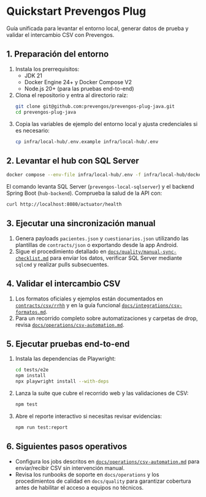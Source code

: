 # Quickstart Prevengos Plug

Guía unificada para levantar el entorno local, generar datos de prueba y validar el intercambio CSV con Prevengos.

## 1. Preparación del entorno

1. Instala los prerrequisitos:
   * JDK 21
   * Docker Engine 24+ y Docker Compose V2
   * Node.js 20+ (para las pruebas end-to-end)
2. Clona el repositorio y entra al directorio raíz:
   ```bash
   git clone git@github.com:prevengos/prevengos-plug-java.git
   cd prevengos-plug-java
   ```
3. Copia las variables de ejemplo del entorno local y ajusta credenciales si es necesario:
   ```bash
   cp infra/local-hub/.env.example infra/local-hub/.env
   ```

## 2. Levantar el hub con SQL Server

```bash
docker compose --env-file infra/local-hub/.env -f infra/local-hub/docker-compose.yml up --build
```

El comando levanta SQL Server (`prevengos-local-sqlserver`) y el backend Spring Boot (`hub-backend`). Comprueba la salud de la API con:

```bash
curl http://localhost:8080/actuator/health
```

## 3. Ejecutar una sincronización manual

1. Genera payloads `pacientes.json` y `cuestionarios.json` utilizando las plantillas de `contracts/json` o exportando desde la app Android.
2. Sigue el procedimiento detallado en [`docs/quality/manual-sync-checklist.md`](docs/quality/manual-sync-checklist.md) para enviar los datos, verificar SQL Server mediante `sqlcmd` y realizar pulls subsecuentes.

## 4. Validar el intercambio CSV

1. Los formatos oficiales y ejemplos están documentados en [`contracts/csv/rrhh`](contracts/csv/rrhh/README.md) y en la guía funcional [`docs/integrations/csv-formatos.md`](docs/integrations/csv-formatos.md).
2. Para un recorrido completo sobre automatizaciones y carpetas de drop, revisa [`docs/operations/csv-automation.md`](docs/operations/csv-automation.md).

## 5. Ejecutar pruebas end-to-end

1. Instala las dependencias de Playwright:
   ```bash
   cd tests/e2e
   npm install
   npx playwright install --with-deps
   ```
2. Lanza la suite que cubre el recorrido web y las validaciones de CSV:
   ```bash
   npm test
   ```
3. Abre el reporte interactivo si necesitas revisar evidencias:
   ```bash
   npm run test:report
   ```

## 6. Siguientes pasos operativos

* Configura los jobs descritos en [`docs/operations/csv-automation.md`](docs/operations/csv-automation.md) para enviar/recibir CSV sin intervención manual.
* Revisa los runbooks de soporte en `docs/operations` y los procedimientos de calidad en `docs/quality` para garantizar cobertura antes de habilitar el acceso a equipos no técnicos.
